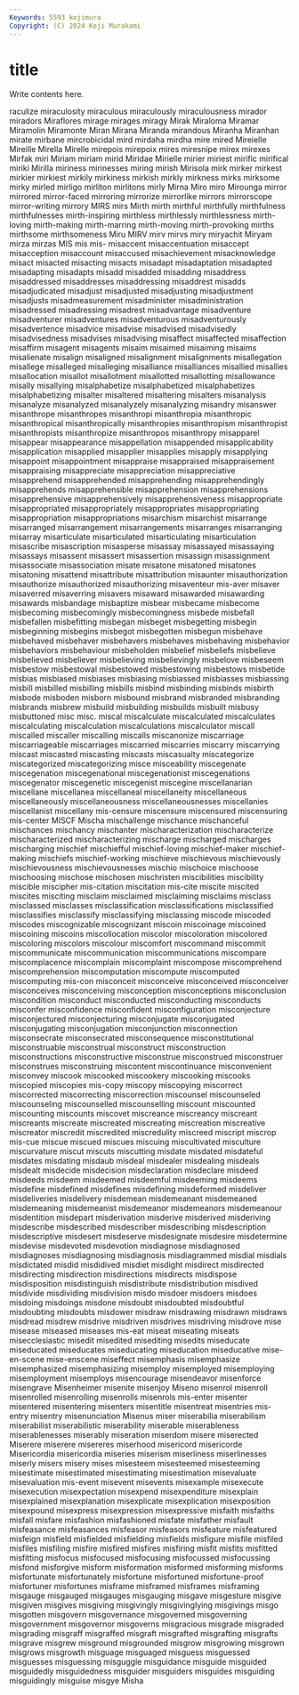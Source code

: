 ```yaml
---
Keywords: 5593 kojimura
Copyright: (C) 2024 Koji Murakami
---
```


# title

Write contents here.



raculize miraculosity
miraculous miraculously miraculousness mirador miradors Miraflores mirage mirages miragy Mirak
Miraloma Miramar Miramolin Miramonte Miran Mirana Miranda mirandous Miranha Miranhan
mirate mirbane mircrobicidal mird mirdaha mirdha mire mired Mireielle Mireille
Mirella Mirelle mirepois mirepoix mires miresnipe mirex mirexes Mirfak miri
Miriam miriam mirid Miridae Mirielle mirier miriest mirific mirifical miriki
Mirilla miriness mirinesses miring mirish Mirisola mirk mirker mirkest mirkier
mirkiest mirkily mirkiness mirkish mirkly mirkness mirks mirksome mirky mirled
mirligo mirliton mirlitons mirly Mirna Miro miro Mirounga mirror mirrored
mirror-faced mirroring mirrorize mirrorlike mirrors mirrorscope mirror-writing mirrory MIRS mirs
Mirth mirth mirthful mirthfully mirthfulness mirthfulnesses mirth-inspiring mirthless mirthlessly mirthlessness
mirth-loving mirth-making mirth-marring mirth-moving mirth-provoking mirths mirthsome mirthsomeness Miru MIRV
mirv mirvs miry miryachit Miryam mirza mirzas MIS mis mis-
misaccent misaccentuation misaccept misacception misaccount misaccused misachievement misacknowledge misact misacted
misacting misacts misadapt misadaptation misadapted misadapting misadapts misadd misadded misadding
misaddress misaddressed misaddresses misaddressing misaddrest misadds misadjudicated misadjust misadjusted misadjusting
misadjustment misadjusts misadmeasurement misadminister misadministration misadressed misadressing misadrest misadvantage misadventure
misadventurer misadventures misadventurous misadventurously misadvertence misadvice misadvise misadvised misadvisedly misadvisedness
misadvises misadvising misaffect misaffected misaffection misaffirm misagent misagents misaim misaimed
misaiming misaims misalienate misalign misaligned misalignment misalignments misallegation misallege misalleged
misalleging misalliance misalliances misallied misallies misallocation misallot misallotment misallotted misallotting
misallowance misally misallying misalphabetize misalphabetized misalphabetizes misalphabetizing misalter misaltered misaltering
misalters misanalysis misanalyze misanalyzed misanalyzely misanalyzing misandry misanswer misanthrope misanthropes
misanthropi misanthropia misanthropic misanthropical misanthropically misanthropies misanthropism misanthropist misanthropists misanthropize
misanthropos misanthropy misapparel misappear misappearance misappellation misappended misapplicability misapplication misapplied
misapplier misapplies misapply misapplying misappoint misappointment misappraise misappraised misappraisement misappraising
misappreciate misappreciation misappreciative misapprehend misapprehended misapprehending misapprehendingly misapprehends misapprehensible misapprehension
misapprehensions misapprehensive misapprehensively misapprehensiveness misappropriate misappropriated misappropriately misappropriates misappropriating misappropriation
misappropriations misarchism misarchist misarrange misarranged misarrangement misarrangements misarranges misarranging misarray
misarticulate misarticulated misarticulating misarticulation misascribe misascription misasperse misassay misassayed misassaying
misassays misassent misassert misassertion misassign misassignment misassociate misassociation misate misatone
misatoned misatones misatoning misattend misattribute misattribution misaunter misauthorization misauthorize misauthorized
misauthorizing misaventeur mis-aver misaver misaverred misaverring misavers misaward misawarded misawarding
misawards misbandage misbaptize misbear misbecame misbecome misbecoming misbecomingly misbecomingness misbede
misbefall misbefallen misbefitting misbegan misbeget misbegetting misbegin misbeginning misbegins misbegot
misbegotten misbegun misbehave misbehaved misbehaver misbehavers misbehaves misbehaving misbehavior misbehaviors
misbehaviour misbeholden misbelief misbeliefs misbelieve misbelieved misbeliever misbelieving misbelievingly misbelove
misbeseem misbestow misbestowal misbestowed misbestowing misbestows misbetide misbias misbiased misbiases
misbiasing misbiassed misbiasses misbiassing misbill misbilled misbilling misbills misbind misbinding
misbinds misbirth misbode misboden misborn misbound misbrand misbranded misbranding misbrands
misbrew misbuild misbuilding misbuilds misbuilt misbusy misbuttoned misc misc. miscal
miscalculate miscalculated miscalculates miscalculating miscalculation miscalculations miscalculator miscall miscalled miscaller
miscalling miscalls miscanonize miscarriage miscarriageable miscarriages miscarried miscarries miscarry miscarrying
miscast miscasted miscasting miscasts miscasualty miscategorize miscategorized miscategorizing misce misceability
miscegenate miscegenation miscegenational miscegenationist miscegenations miscegenator miscegenetic miscegenist miscegine miscellanarian
miscellane miscellanea miscellaneal miscellaneity miscellaneous miscellaneously miscellaneousness miscellaneousnesses miscellanies miscellanist
miscellany mis-censure miscensure miscensured miscensuring mis-center MISCF Mischa mischallenge mischance
mischanceful mischances mischancy mischanter mischaracterization mischaracterize mischaracterized mischaracterizing mischarge mischarged
mischarges mischarging mischief mischiefful mischief-loving mischief-maker mischief-making mischiefs mischief-working mischieve
mischievous mischievously mischievousness mischievousnesses mischio mischoice mischoose mischoosing mischose mischosen
mischristen miscibilities miscibility miscible miscipher mis-citation miscitation mis-cite miscite miscited
miscites misciting misclaim misclaimed misclaiming misclaims misclass misclassed misclasses misclassification
misclassifications misclassified misclassifies misclassify misclassifying misclassing miscode miscoded miscodes miscognizable
miscognizant miscoin miscoinage miscoined miscoining miscoins miscollocation miscolor miscoloration miscolored
miscoloring miscolors miscolour miscomfort miscommand miscommit miscommunicate miscommunication miscommunications miscompare
miscomplacence miscomplain miscomplaint miscompose miscomprehend miscomprehension miscomputation miscompute miscomputed miscomputing
mis-con misconceit misconceive misconceived misconceiver misconceives misconceiving misconception misconceptions misconclusion
miscondition misconduct misconducted misconducting misconducts misconfer misconfidence misconfident misconfiguration misconjecture
misconjectured misconjecturing misconjugate misconjugated misconjugating misconjugation misconjunction misconnection misconsecrate misconsecrated
misconsequence misconstitutional misconstruable misconstrual misconstruct misconstruction misconstructions misconstructive misconstrue misconstrued
misconstruer misconstrues misconstruing miscontent miscontinuance misconvenient misconvey miscook miscooked miscookery
miscooking miscooks miscopied miscopies mis-copy miscopy miscopying miscorrect miscorrected miscorrecting
miscorrection miscounsel miscounseled miscounseling miscounselled miscounselling miscount miscounted miscounting miscounts
miscovet miscreance miscreancy miscreant miscreants miscreate miscreated miscreating miscreation miscreative
miscreator miscredit miscredited miscredulity miscreed miscript miscrop mis-cue miscue miscued
miscues miscuing miscultivated misculture miscurvature miscut miscuts miscutting misdate misdated
misdateful misdates misdating misdaub misdeal misdealer misdealing misdeals misdealt misdecide
misdecision misdeclaration misdeclare misdeed misdeeds misdeem misdeemed misdeemful misdeeming misdeems
misdefine misdefined misdefines misdefining misdeformed misdeliver misdeliveries misdelivery misdemean misdemeanant
misdemeaned misdemeaning misdemeanist misdemeanor misdemeanors misdemeanour misdentition misdepart misderivation misderive
misderived misderiving misdescribe misdescribed misdescriber misdescribing misdescription misdescriptive misdesert misdeserve
misdesignate misdesire misdetermine misdevise misdevoted misdevotion misdiagnose misdiagnosed misdiagnoses misdiagnosing
misdiagnosis misdiagrammed misdial misdials misdictated misdid misdidived misdiet misdight misdirect
misdirected misdirecting misdirection misdirections misdirects misdispose misdisposition misdistinguish misdistribute misdistribution
misdived misdivide misdividing misdivision misdo misdoer misdoers misdoes misdoing misdoings
misdone misdoubt misdoubted misdoubtful misdoubting misdoubts misdower misdraw misdrawing misdrawn
misdraws misdread misdrew misdrive misdriven misdrives misdriving misdrove mise misease
miseased miseases mis-eat miseat miseating miseats misecclesiastic misedit misedited misediting
misedits miseducate miseducated miseducates miseducating miseducation miseducative mise-en-scene mise-enscene miseffect
misemphasis misemphasize misemphasized misemphasizing misemploy misemployed misemploying misemployment misemploys misencourage
misendeavor misenforce misengrave Misenheimer misenite misenjoy Miseno misenrol misenroll misenrolled
misenrolling misenrolls misenrols mis-enter misenter misentered misentering misenters misentitle misentreat
misentries mis-entry misentry misenunciation Misenus miser miserabilia miserabilism miserabilist miserabilistic
miserability miserable miserableness miserablenesses miserably miseration miserdom misere miserected Miserere
miserere misereres miserhood misericord misericorde Misericordia misericordia miseries miserism miserliness
miserlinesses miserly misers misery mises misesteem misesteemed misesteeming misestimate misestimated
misestimating misestimation misevaluate misevaluation mis-event misevent misevents misexample misexecute misexecution
misexpectation misexpend misexpenditure misexplain misexplained misexplanation misexplicate misexplication misexposition misexpound
misexpress misexpression misexpressive misfaith misfaiths misfall misfare misfashion misfashioned misfate
misfather misfault misfeasance misfeasances misfeasor misfeasors misfeature misfeatured misfeign misfield
misfielded misfielding misfields misfigure misfile misfiled misfiles misfiling misfire misfired
misfires misfiring misfit misfits misfitted misfitting misfocus misfocused misfocusing misfocussed
misfocussing misfond misforgive misform misformation misformed misforming misforms misfortunate misfortunately
misfortune misfortuned misfortune-proof misfortuner misfortunes misframe misframed misframes misframing misgauge
misgauged misgauges misgauging misgave misgesture misgive misgiven misgives misgiving misgivingly
misgivinglying misgivings misgo misgotten misgovern misgovernance misgoverned misgoverning misgovernment misgovernor
misgoverns misgracious misgrade misgraded misgrading misgraff misgraffed misgraft misgrafted misgrafting
misgrafts misgrave misgrew misground misgrounded misgrow misgrowing misgrown misgrows misgrowth
misguage misguaged misguess misguessed misguesses misguessing misguggle misguidance misguide misguided
misguidedly misguidedness misguider misguiders misguides misguiding misguidingly misguise misgye Misha
